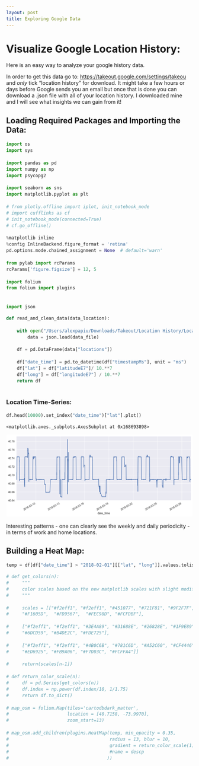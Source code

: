 ```yaml
---
layout: post
title: Exploring Google Data
---
```



# Visualize Google Location History:

Here is an easy way to analyze your google history data.

In order to get this data go to: https://takeout.google.com/settings/takeou and _only_ tick “location history” for download. It might take a few hours or days before Google sends you an email but once that is done you can download a .json file with all of your location history. I downloaded mine and I will see what insights we can gain from it!

## Loading Required Packages and Importing the Data:


```python
import os
import sys

import pandas as pd
import numpy as np
import psycopg2

import seaborn as sns
import matplotlib.pyplot as plt

# from plotly.offline import iplot, init_notebook_mode
# import cufflinks as cf
# init_notebook_mode(connected=True)
# cf.go_offline()

%matplotlib inline
%config InlineBackend.figure_format = 'retina'
pd.options.mode.chained_assignment = None  # default='warn'

from pylab import rcParams
rcParams['figure.figsize'] = 12, 5

import folium
from folium import plugins


import json
```


```python
def read_and_clean_data(data_location):

    with open("/Users/alexpapiu/Downloads/Takeout/Location History/Location History.json") as data_file:
        data = json.load(data_file)

    df = pd.DataFrame(data["locations"])
    
    df["date_time"] = pd.to_datetime(df["timestampMs"], unit = "ms")
    df["lat"] = df["latitudeE7"]/ 10.**7
    df["long"] = df["longitudeE7"] / 10.**7
    return df
    
```

### Location Time-Series:


```python
df.head(10000).set_index("date_time")["lat"].plot()
```




    <matplotlib.axes._subplots.AxesSubplot at 0x168693898>




![png](/img/output_6_1.png)


Interesting patterns - one can clearly see the weekly and daily periodicity - in terms of work and home locations.

## Building a Heat Map:


```python
temp = df[df["date_time"] > "2018-02-01"][["lat", "long"]].values.tolist()
```


```python
# def get_colors(n):
#     """
#     color scales based on the new matplotlib scales with slight modifications
#     """

#     scales = [["#f2eff1", "#f2eff1", "#451077", "#721F81", "#9F2F7F", "#CD4071",
#     "#F1605D",  "#FD9567",  "#FEC98D", "#FCFDBF"],

#     ["#f2eff1", "#f2eff1", "#3E4A89", "#31688E", "#26828E", "#1F9E89", "#35B779",
#     "#6DCD59", "#B4DE2C", "#FDE725"],

#     ["#f2eff1", "#f2eff1", "#4B0C6B", "#781C6D", "#A52C60", "#CF4446",
#     "#ED6925", "#FB9A06", "#F7D03C", "#FCFFA4"]]

#     return(scales[n-1])

# def return_color_scale(n):
#     df = pd.Series(get_colors(n))
#     df.index = np.power(df.index/10, 1/1.75)
#     return df.to_dict()

# map_osm = folium.Map(tiles='cartodbdark_matter',
#                      location = [40.7158, -73.9970],
#                      zoom_start=13)

# map_osm.add_children(plugins.HeatMap(temp, min_opacity = 0.35,
#                                      radius = 13, blur = 10,
#                                      gradient = return_color_scale(1),
#                                      #name = descp
#                                     ))
```
